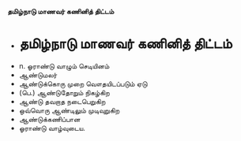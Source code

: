 **தமிழ்நாடு மாணவர் கணினித் திட்டம்**
- # தமிழ்நாடு மாணவர் கணினித் திட்டம்
- n. ஓராண்டு வாழும் செடியினம்
- ஆண்டுமலர்
- ஆண்டுக்கொரு முறை வௌதயிடப்படும் ஏடு
- (பெ.) ஆண்டுதோறும் நிகழ்கிற
- ஆண்டு தவறாத நடைபெறுகிற
- ஒவ்வொரு ஆண்டிலும் முடிவுறுகிற
- ஆண்டுக்கணிப்பான
- ஓராண்டு வாழ்வுடைய.

